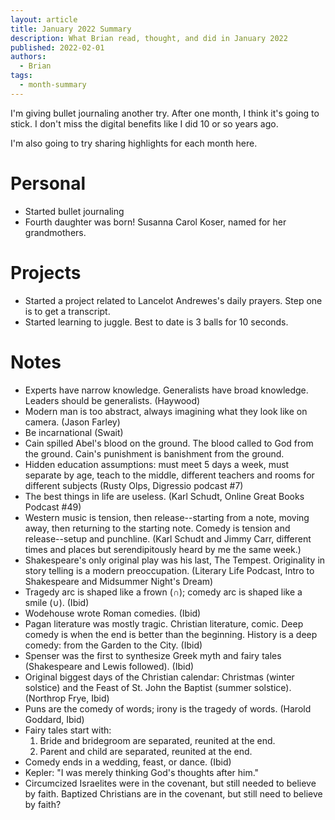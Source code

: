 ```yaml
---
layout: article
title: January 2022 Summary
description: What Brian read, thought, and did in January 2022
published: 2022-02-01
authors:
  - Brian
tags:
  - month-summary
---
```


I'm giving bullet journaling another try. After one month, I think it's going to stick. I don't miss the digital benefits like I did 10 or so years ago.

I'm also going to try sharing highlights for each month here.

# Personal
- Started bullet journaling
- Fourth daughter was born! Susanna Carol Koser, named for her grandmothers.

# Projects
- Started a project related to Lancelot Andrewes's daily prayers. Step one is to get a transcript.
- Started learning to juggle. Best to date is 3 balls for 10 seconds.

# Notes
- Experts have narrow knowledge. Generalists have broad knowledge. Leaders should be generalists. (Haywood)
- Modern man is too abstract, always imagining what they look like on camera. (Jason Farley)
- Be incarnational (Swait)
- Cain spilled Abel's blood on the ground. The blood called to God from the ground. Cain's punishment is banishment from the ground.
- Hidden education assumptions: must meet 5 days a week, must separate by age, teach to the middle, different teachers and rooms for different subjects (Rusty Olps, Digressio podcast #7)
- The best things in life are useless. (Karl Schudt, Online Great Books Podcast #49)
- Western music is tension, then release--starting from a note, moving away, then returning to the starting note. Comedy is tension and release--setup and punchline. (Karl Schudt and Jimmy Carr, different times and places but serendipitously heard by me the same week.)
- Shakespeare's only original play was his last, The Tempest. Originality in story telling is a modern preoccupation. (Literary Life Podcast, Intro to Shakespeare and Midsummer Night's Dream)
- Tragedy arc is shaped like a frown (∩); comedy arc is shaped like a smile (∪). (Ibid)
- Wodehouse wrote Roman comedies. (Ibid)
- Pagan literature was mostly tragic. Christian literature, comic. Deep comedy is when the end is better than the beginning. History is a deep comedy: from the Garden to the City. (Ibid)
- Spenser was the first to synthesize Greek myth and fairy tales (Shakespeare and Lewis followed). (Ibid)
- Original biggest days of the Christian calendar: Christmas (winter solstice) and the Feast of St. John the Baptist (summer solstice). (Northrop Frye, Ibid)
- Puns are the comedy of words; irony is the tragedy of words. (Harold Goddard, Ibid)
- Fairy tales start with: 
  1. Bride and bridegroom are separated, reunited at the end.
  2. Parent and child are separated, reunited at the end.
- Comedy ends in a wedding, feast, or dance. (Ibid)
- Kepler: "I was merely thinking God's thoughts after him."
- Circumcized Israelites were in the covenant, but still needed to believe by faith. Baptized Christians are in the covenant, but still need to believe by faith?